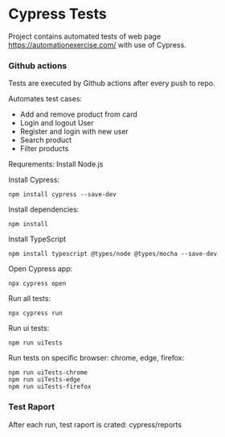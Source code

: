 # Cypress Tests

Project contains automated tests of web page https://automationexercise.com/ with use of Cypress.

### Github actions
Tests are executed by Github actions after every push to repo.

Automates test cases:

- Add and remove product from card
- Login and logout User
- Register and login with new user
- Search product
- Filter products

Requrements:
Install Node.js

Install Cypress:

```
npm install cypress --save-dev
```

Install dependencies:

```
npm install
```

Install TypeScript

```
npm install typescript @types/node @types/mocha --save-dev
```

Open Cypress app:

```
npx cypress open
```

Run all tests:

```
npx cypress run
```

Run ui tests:

```
npm run uiTests
```

Run tests on specific browser: chrome, edge, firefox:

```
npm run uiTests-chrome
npm run uiTests-edge
npm run uiTests-firefox
```

### Test Raport

After each run, test raport is crated: cypress/reports


